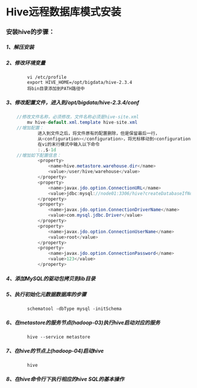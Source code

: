 # Hive远程数据库模式安装

### 安装hive的步骤：

##### 	1、解压安装

##### 	2、修改环境变量

```
		vi /etc/profile
		export HIVE_HOME=/opt/bigdata/hive-2.3.4
		将bin目录添加到PATH路径中
```

##### 	3、修改配置文件，进入到/opt/bigdata/hive-2.3.4/conf

```java
	//修改文件名称，必须修改，文件名称必须是hive-site.xml
		mv hive-default.xml.template hive-site.xml
	//增加配置：
			进入到文件之后，将文件原有的配置删除，但是保留最后一行，
			从<configuration></configuration>，将光标移动到<configuration>这一行，
			在vi的末行模式中输入以下命令
			:.,$-1d
	//增加如下配置信息：
			<property>
				<name>hive.metastore.warehouse.dir</name>
				<value>/user/hive/warehouse</value>
			</property>
			<property>
				<name>javax.jdo.option.ConnectionURL</name>
				<value>jdbc:mysql://node01:3306/hive?createDatabaseIfNotExist=true</value>
			</property>
			<property>
				<name>javax.jdo.option.ConnectionDriverName</name>
				<value>com.mysql.jdbc.Driver</value>
			</property>
			<property>
				<name>javax.jdo.option.ConnectionUserName</name>
				<value>root</value>
			</property>
			<property>
				<name>javax.jdo.option.ConnectionPassword</name>
				<value>123</value>
			</property>
```

##### 	4、添加MySQL的驱动包拷贝到lib目录

##### 	5、执行初始化元数据数据库的步骤

```
		schematool -dbType mysql -initSchema
```

##### 	6、在metastore的服务节点(hadoop-03)执行hive启动对应的服务
```
		hive --service metastore
```
##### 	7、在hive的节点上(hadoop-04)启动hive
```
		hive
```
##### 	8、在hive命令行下执行相应的hive SQL的基本操作
